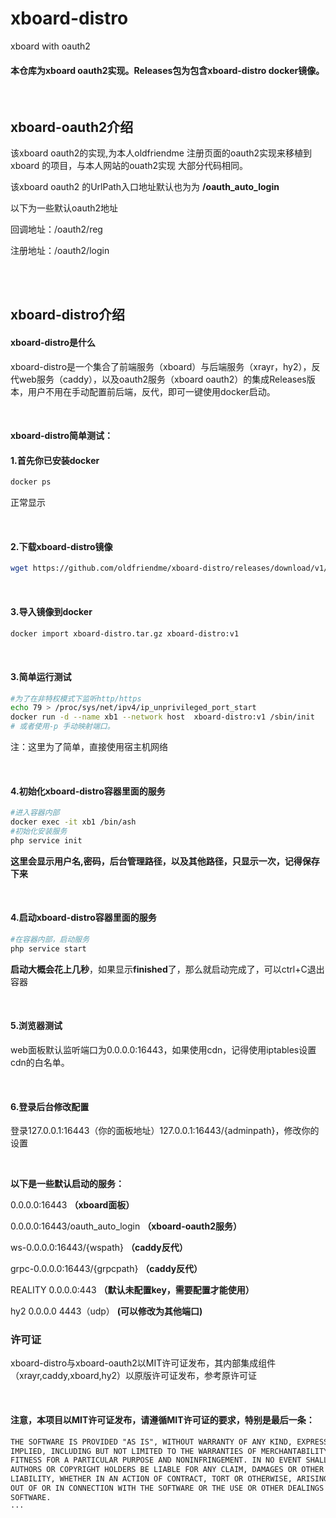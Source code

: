 # xboard-distro
xboard with oauth2

#### 本仓库为xboard oauth2实现。Releases包为包含xboard-distro docker镜像。

<br>

## xboard-oauth2介绍

该xboard oauth2的实现,为本人oldfriendme 注册页面的oauth2实现来移植到xboard 的项目，与本人网站的ouath2实现 大部分代码相同。

该xboard oauth2 的UrlPath入口地址默认也为为 **/oauth_auto_login**

以下为一些默认oauth2地址

回调地址：/oauth2/reg

注册地址：/oauth2/login

<br><br>

## xboard-distro介绍

#### xboard-distro是什么
xboard-distro是一个集合了前端服务（xboard）与后端服务（xrayr，hy2），反代web服务（caddy），以及oauth2服务（xboard oauth2）的集成Releases版本，用户不用在手动配置前后端，反代，即可一键使用docker启动。

<br>

#### xboard-distro简单测试：

#### 1.首先你已安装docker
```bash
docker ps
```
正常显示

<br>

#### 2.下载xboard-distro镜像
```bash
wget https://github.com/oldfriendme/xboard-distro/releases/download/v1/xboard-distro.tar.gz
```

<br>

#### 3.导入镜像到docker
```bash
docker import xboard-distro.tar.gz xboard-distro:v1
```

<br>

#### 3.简单运行测试
```bash
#为了在非特权模式下监听http/https
echo 79 > /proc/sys/net/ipv4/ip_unprivileged_port_start
docker run -d --name xb1 --network host  xboard-distro:v1 /sbin/init
# 或者使用-p 手动映射端口。
```
注：这里为了简单，直接使用宿主机网络

<br>

#### 4.初始化xboard-distro容器里面的服务
```bash
#进入容器内部
docker exec -it xb1 /bin/ash
#初始化安装服务
php service init
```

**这里会显示用户名,密码，后台管理路径，以及其他路径，只显示一次，记得保存下来**

<br>

#### 4.启动xboard-distro容器里面的服务
```bash
#在容器内部，启动服务
php service start
```
**启动大概会花上几秒**，如果显示**finished**了，那么就启动完成了，可以ctrl+C退出容器

<br>

#### 5.浏览器测试
web面板默认监听端口为0.0.0.0:16443，如果使用cdn，记得使用iptables设置cdn的白名单。

<br>

#### 6.登录后台修改配置
登录127.0.0.1:16443（你的面板地址）127.0.0.1:16443/{adminpath}，修改你的设置

<br>

**以下是一些默认启动的服务：**

0.0.0.0:16443 **（xboard面板）**

0.0.0.0:16443/oauth_auto_login **（xboard-oauth2服务）**

ws-0.0.0.0:16443/{wspath} **（caddy反代）**

grpc-0.0.0.0:16443/{grpcpath} **（caddy反代）**

REALITY  0.0.0.0:443 **（默认未配置key，需要配置才能使用）**

hy2 0.0.0.0 4443（udp） **(可以修改为其他端口)**

### 许可证

xboard-distro与xboard-oauth2以MIT许可证发布，其内部集成组件（xrayr,caddy,xboard,hy2）以原版许可证发布，参考原许可证

<br>

#### 注意，本项目以MIT许可证发布，请遵循MIT许可证的要求，特别是最后一条：
```md
THE SOFTWARE IS PROVIDED "AS IS", WITHOUT WARRANTY OF ANY KIND, EXPRESS OR
IMPLIED, INCLUDING BUT NOT LIMITED TO THE WARRANTIES OF MERCHANTABILITY,
FITNESS FOR A PARTICULAR PURPOSE AND NONINFRINGEMENT. IN NO EVENT SHALL THE
AUTHORS OR COPYRIGHT HOLDERS BE LIABLE FOR ANY CLAIM, DAMAGES OR OTHER
LIABILITY, WHETHER IN AN ACTION OF CONTRACT, TORT OR OTHERWISE, ARISING FROM,
OUT OF OR IN CONNECTION WITH THE SOFTWARE OR THE USE OR OTHER DEALINGS IN THE
SOFTWARE.
···

